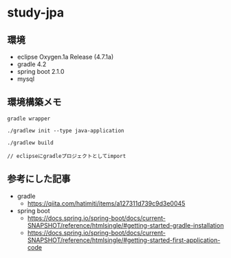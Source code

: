 # study-jpa

## 環境
* eclipse Oxygen.1a Release (4.7.1a)
* gradle 4.2
* spring boot 2.1.0
* mysql

## 環境構築メモ
```
gradle wrapper

./gradlew init --type java-application

./gradlew build

// eclipseにgradleプロジェクトとしてimport
```

## 参考にした記事
* gradle
  * https://qiita.com/hatimiti/items/a127311d739c9d3e0045
* spring boot
  * https://docs.spring.io/spring-boot/docs/current-SNAPSHOT/reference/htmlsingle/#getting-started-gradle-installation
  * https://docs.spring.io/spring-boot/docs/current-SNAPSHOT/reference/htmlsingle/#getting-started-first-application-code

